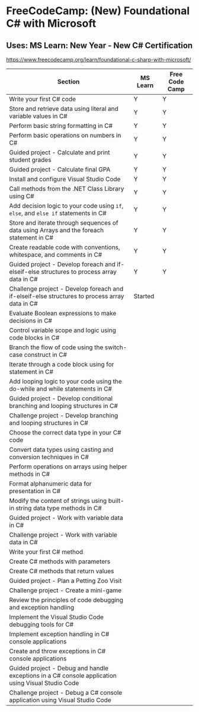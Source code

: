 # FreeCodeCamp: (New) Foundational C# with Microsoft
## Uses: MS Learn: New Year - New C# Certification

https://www.freecodecamp.org/learn/foundational-c-sharp-with-microsoft/

| Section | MS Learn | Free Code Camp |
| ----------- | ----------- | ----------- |
| Write your first C# code | Y | Y |
| Store and retrieve data using literal and variable values in C# | Y | Y |
| Perform basic string formatting in C# | Y | Y |
| Perform basic operations on numbers in C# | Y | Y |
| Guided project - Calculate and print student grades | Y | Y |
| Guided project - Calculate final GPA | Y | Y |
| Install and configure Visual Studio Code | Y | Y |
| Call methods from the .NET Class Library using C# | Y | Y |
| Add decision logic to your code using `if`, `else`, and `else if` statements in C# | Y | Y |
| Store and iterate through sequences of data using Arrays and the foreach statement in C# | Y | Y |
| Create readable code with conventions, whitespace, and comments in C# | Y | Y |
| Guided project - Develop foreach and if-elseif-else structures to process array data in C# | Y | Y |
| Challenge project - Develop foreach and if-elseif-else structures to process array data in C# | Started |  |
| Evaluate Boolean expressions to make decisions in C# | | |
| Control variable scope and logic using code blocks in C# | | |
| Branch the flow of code using the switch-case construct in C# | | |
| Iterate through a code block using for statement in C# | | |
| Add looping logic to your code using the do-while and while statements in C# | | |
| Guided project - Develop conditional branching and looping structures in C# | | |
| Challenge project - Develop branching and looping structures in C# | | |
| Choose the correct data type in your C# code | | |
| Convert data types using casting and conversion techniques in C# | | |
| Perform operations on arrays using helper methods in C# | | |
| Format alphanumeric data for presentation in C# | | |
| Modify the content of strings using built-in string data type methods in C# | | |
| Guided project - Work with variable data in C# | | |
| Challenge project - Work with variable data in C# | | |
| Write your first C# method | | |
| Create C# methods with parameters | | |
| Create C# methods that return values | | |
| Guided project - Plan a Petting Zoo Visit | | |
| Challenge project - Create a mini-game | | |
| Review the principles of code debugging and exception handling | | |
| Implement the Visual Studio Code debugging tools for C# | | |
| Implement exception handling in C# console applications | | |
| Create and throw exceptions in C# console applications | | |
| Guided project - Debug and handle exceptions in a C# console application using Visual Studio Code | | |
| Challenge project - Debug a C# console application using Visual Studio Code | | |
